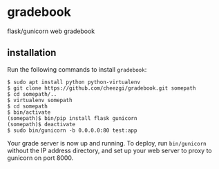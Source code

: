 # gradebook
flask/gunicorn web gradebook

## installation

Run the following commands to install `gradebook`:

```
$ sudo apt install python python-virtualenv
$ git clone https://github.com/cheezgi/gradebook.git somepath
$ cd somepath/..
$ virtualenv somepath
$ cd somepath
$ bin/activate
(somepath)$ bin/pip install flask gunicorn
(somepath)$ deactivate
$ sudo bin/gunicorn -b 0.0.0.0:80 test:app
```

Your grade server is now up and running. To deploy, run `bin/gunicorn` without the
IP address directory, and set up your web server to proxy to gunicorn on port 8000.
